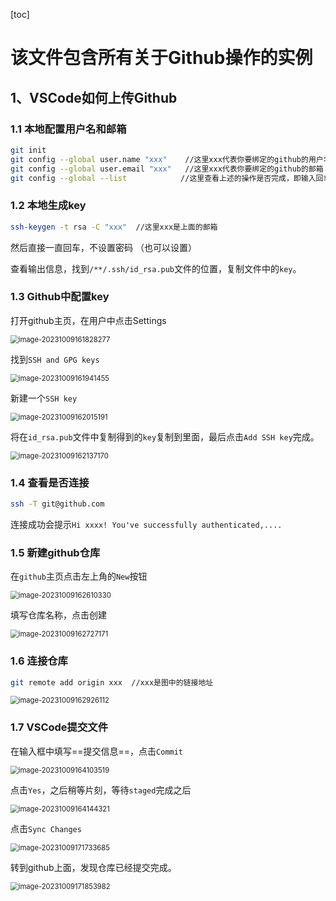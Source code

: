 [toc]

# 该文件包含所有关于Github操作的实例

## 1、VSCode如何上传Github

### 1.1 本地配置用户名和邮箱

```bash
git init
git config --global user.name "xxx"    //这里xxx代表你要绑定的github的用户名
git config --global user.email "xxx"   //这里xxx代表你要绑定的github的邮箱
git config --global --list            //这里查看上述的操作是否完成，即输入回车可以看到上面的用户名和邮箱
```

### 1.2 本地生成key

```bash
ssh-keygen -t rsa -C "xxx"	//这里xxx是上面的邮箱
```

然后直接一直回车，不设置密码 （也可以设置）

查看输出信息，找到`/**/.ssh/id_rsa.pub`文件的位置，复制文件中的`key`。

### 1.3 Github中配置key

打开github主页，在用户中点击Settings

<img src="./imgs/image-20231009161828277.png" alt="image-20231009161828277" style="zoom: 80%;" />

找到`SSH and GPG keys`

<img src="./imgs/image-20231009161941455.png" alt="image-20231009161941455" style="zoom:80%;" />

新建一个`SSH key`

<img src="./imgs/image-20231009162015191.png" alt="image-20231009162015191" style="zoom:80%;" />

将在`id_rsa.pub`文件中复制得到的`key`复制到里面，最后点击`Add SSH key`完成。

<img src="./imgs/image-20231009162137170.png" alt="image-20231009162137170" style="zoom:80%;" />

### 1.4 查看是否连接

```bash
ssh -T git@github.com
```

连接成功会提示`Hi xxxx! You've successfully authenticated,....`

### 1.5 新建github仓库

在`github`主页点击左上角的`New`按钮

<img src="./imgs/image-20231009162610330.png" alt="image-20231009162610330" style="zoom:80%;" />

填写仓库名称，点击创建

<img src="./imgs/image-20231009162727171.png" alt="image-20231009162727171" style="zoom:80%;" />

### 1.6 连接仓库

```bash
git remote add origin xxx  //xxx是图中的链接地址
```

<img src="./imgs/image-20231009162926112.png" alt="image-20231009162926112" style="zoom:80%;" />

### 1.7 VSCode提交文件

在输入框中填写==提交信息==，点击`Commit`

<img src="./imgs/image-20231009164103519.png" alt="image-20231009164103519" style="zoom:80%;" />

点击`Yes`，之后稍等片刻，等待`staged`完成之后

<img src="./imgs/image-20231009164144321.png" alt="image-20231009164144321" style="zoom:80%;" />

点击`Sync Changes`

<img src="./imgs/image-20231009171733685.png" alt="image-20231009171733685" style="zoom:80%;" />

转到github上面，发现仓库已经提交完成。

<img src="./imgs/image-20231009171853982.png" alt="image-20231009171853982" style="zoom:80%;" />